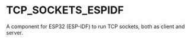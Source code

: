 # TCP_SOCKETS_ESPIDF
A component for ESP32 (ESP-IDF) to run TCP sockets, both as client and server.
